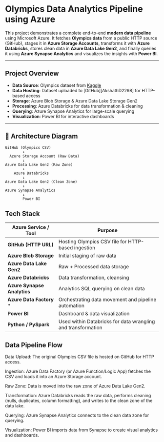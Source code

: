 # Olympics Data Analytics Pipeline using Azure

This project demonstrates a complete end-to-end **modern data pipeline** using Microsoft Azure. It fetches **Olympics data** from a public HTTP source (GitHub), stages it in **Azure Storage Accounts**, transforms it with **Azure Databricks**, stores clean data in **Azure Data Lake Gen2**, and finally queries it using **Azure Synapse Analytics** and visualizes the insights with **Power BI**.

---

##  Project Overview

- **Data Source**: Olympics dataset from [Kaggle](https://www.kaggle.com/datasets/heesoo37/120-years-of-olympic-history-athletes-and-results)
- **Data Hosting**: Dataset uploaded to [GitHub][AkshathD2298] for HTTP-based access
- **Storage**: Azure Blob Storage & Azure Data Lake Storage Gen2
- **Processing**: Azure Databricks for data transformation & cleaning
- **Querying**: Azure Synapse Analytics for large-scale querying
- **Visualization**: Power BI for interactive dashboards

---

## 📁 Architecture Diagram

```plaintext
GitHub (Olympics CSV) 
        ↓
  Azure Storage Account (Raw Data)
        ↓
Azure Data Lake Gen2 (Raw Zone)
        ↓
    Azure Databricks
        ↓
Azure Data Lake Gen2 (Clean Zone)
        ↓
Azure Synapse Analytics
        ↓
        Power BI
```


##  Tech Stack

| Azure Service / Tool        | Purpose                                                                 |
|-----------------------------|-------------------------------------------------------------------------|
| **GitHub (HTTP URL)**       | Hosting Olympics CSV file for HTTP-based ingestion                      |
| **Azure Blob Storage**      | Initial staging of raw data                                             |
| **Azure Data Lake Gen2**    | Raw + Processed data storage                                            |
| **Azure Databricks**        | Data transformation, cleansing                                          |
| **Azure Synapse Analytics** | Analytics	SQL querying on clean data                                    |
| **Azure Data Factory** *    | Orchestrating data movement and pipeline automation                     |
| **Power BI**                | Dashboard & data visualization                                          |
| **Python / PySpark**        | Used within Databricks for data wrangling and transformation            |


##  Data Pipeline Flow

Data Upload: The original Olympics CSV file is hosted on GitHub for HTTP access.

Ingestion: Azure Data Factory (or Azure Function/Logic App) fetches the CSV and loads it into an Azure Storage account.

Raw Zone: Data is moved into the raw zone of Azure Data Lake Gen2.

Transformation: Azure Databricks reads the raw data, performs cleaning (nulls, duplicates, column formatting), and writes to the clean zone of the data lake.

Querying: Azure Synapse Analytics connects to the clean data zone for querying.

Visualization: Power BI imports data from Synapse to create visual analytics and dashboards.



